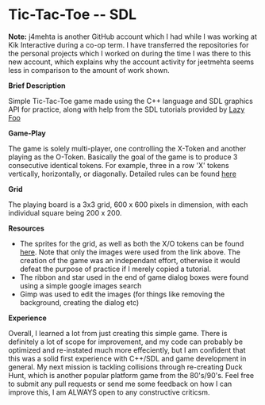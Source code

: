 Tic-Tac-Toe -- SDL
=========
<b>Note:</b> j4mehta is another GitHub account which I had while I was working at Kik Interactive during a co-op term. I have transferred the repositories for the personal projects which I worked on during the time I was there to this new account, which explains why the account activity for jeetmehta seems less in comparison to the amount of work shown.<br>

<b>Brief Description</b>

  Simple Tic-Tac-Toe game made using the C++ language and SDL graphics API for practice, along with help from the SDL tutorials provided by <a href = "http://lazyfoo.net">Lazy Foo</a>
  
<b>Game-Play</b>

  The game is solely multi-player, one controlling the X-Token and another playing as the O-Token. Basically the goal of the game is to produce 3 consecutive identical tokens. For example, three in a row 'X' tokens vertically, horizontally, or diagonally. Detailed rules can be found <a href = "http://boardgames.about.com/od/paperpencil/a/tic_tac_toe.htm">here</a>
  
<b>Grid</b>

  The playing board is a 3x3 grid, 600 x 600 pixels in dimension, with each individual square being 200 x 200. 
  
<b>Resources</b>

  <ul>
    <li>The sprites for the grid, as well as both the X/O tokens can be found <a href = "http://www.sdltutorials.com/sdl-tutorial-tic-tac-toe">here</a>. Note that only the images were used from the link above. The creation of the game was an independant effort, otherwise it would defeat the purpose of practice if I merely copied a tutorial.</li>
    <li>The ribbon and star used in the end of game dialog boxes were found using a simple google images search</li>
    <li>Gimp was used to edit the images (for things like removing the background, creating the dialog etc)</li>
  </ul>
<b>Experience</b>

  Overall, I learned a lot from just creating this simple game. There is definitely a lot of scope for improvement, and my code can probably be optimized and re-instated much more effeciently, but I am confident that this was a solid first experience with C++/SDL and game development in general. My next mission is tackling collisions through re-creating Duck Hunt, which is another popular platform game from the 80's/90's. Feel free to submit any pull requests or send me some feedback on how I can improve this, I am ALWAYS open to any constructive criticsm.
